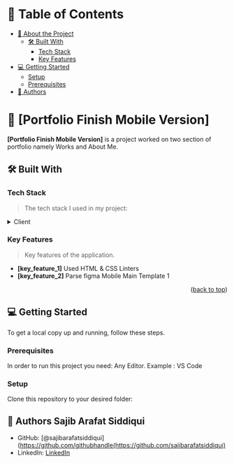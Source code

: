 
<!-- TABLE OF CONTENTS -->

# 📗 Table of Contents

- [📖 About the Project](#about-project)
  - [🛠 Built With](#built-with)
    - [Tech Stack](#tech-stack)
    - [Key Features](#key-features)
- [💻 Getting Started](#getting-started)
  - [Setup](#setup)
  - [Prerequisites](#prerequisites)
- [👥 Authors](#authors)



<!-- PROJECT DESCRIPTION -->

# 📖 [Portfolio Finish Mobile Version] <a name="about-project"></a>

**[Portfolio Finish Mobile Version]** is a project worked on two section of portfolio namely Works and About Me.

## 🛠 Built With <a name="built-with"></a>

### Tech Stack <a name="tech-stack"></a>

>The tech stack I used in my project:

<details>
  <summary>Client</summary>
  <ul>
    <li><a href="#">HTML</a></li>
  </ul>
    <ul>
    <li><a href="#">CSS</a></li>
  </ul>
</details>

<!-- Features -->

### Key Features <a name="key-features"></a>

> Key features of the application.

- **[key_feature_1]** Used HTML & CSS Linters
- **[key_feature_2]** Parse figma Mobile Main Template 1


<p align="right">(<a href="#readme-top">back to top</a>)</p>

<!-- GETTING STARTED -->

## 💻 Getting Started <a name="getting-started"></a>


To get a local copy up and running, follow these steps.

### Prerequisites

In order to run this project you need:
Any Editor. Example : VS Code

### Setup

Clone this repository to your desired folder:

<!--
Example commands:

  sh
  cd my-folder
  git clone git@github.com:sajibarafatsiddiqui/Portfolio_finish_mobile_version.git



<p align="right">(<a href="#readme-top">back to top</a>)</p>

<!-- AUTHORS -->

## 👥 Authors <a name="authors">Sajib Arafat Siddiqui</a>

- GitHub: [@sajibarafatsiddiqui](https://github.com/githubhandle(https://github.com/sajibarafatsiddiqui)
- LinkedIn: [LinkedIn](https://www.linkedin.com/in/sajib-arafat-siddiqui-7aa8b366)

